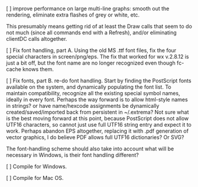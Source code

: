 [ ]  improve performance on large multi-line graphs: smooth out the rendering, eliminate extra flashes of grey or white, etc.

This presumably means getting rid of at least the Draw calls that seem to do not much 
(since all commands end with a Refresh), and/or eliminating clientDC calls altogether.

[ ] Fix font handling, part A. Using the old MS .ttf font files, fix the four special
characters in screen/png/eps. The fix that worked for wx v.2.8.12 is just a bit off,
but the font name are no longer recognized even though fc-cache knows them.

[ ] Fix fonts, part B. re-do font handling.  Start by finding the PostScript fonts 
available on the system, and dynamically populating the font list.  To maintain 
compatibility, recognize all the existing special symbol names, ideally in every font.
Perhaps the way forward is to allow html-style names in strings? or have name/hexcode 
assignments be dynamically created/saved/imported back from persistent in ~/.extrema? 
Not sure what is the best moving forward at this point, because PostScript does not 
allow UTF16 characters, so cannot just use full UTF16 string entry and expect it to work. 
Perhaps abandon EPS altogether, replacing it with .pdf generation of vector graphics, 
I do believe PDF allows full UTF16 dictionaries? Or SVG? 
 
The font-handling scheme should also take into account what will be necessary in Windows, 
is their font handling different? 

[ ] Compile for Windows.

[ ] Compile for Mac OS.
